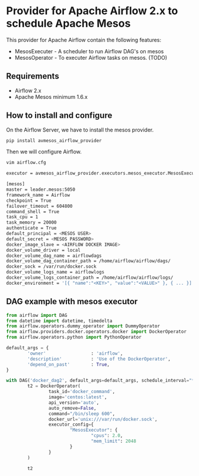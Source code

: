 # Provider for Apache Airflow 2.x to schedule Apache Mesos

This provider for Apache Airflow contain the following features:

- MesosExecuter - A scheduler to run Airflow DAG's on mesos
- MesosOperator - To executer Airflow tasks on mesos. (TODO)

## Requirements

- Airflow 2.x
- Apache Mesos minimum 1.6.x

## How to install and configure

On the Airflow Server, we have to install the mesos provider.

```bash
pip install avmesos_airflow_provider
```

Then we will configure Airflow.

```bash
vim airflow.cfg

executor = avmesos_airflow_provider.executors.mesos_executor.MesosExecutor

[mesos]
master = leader.mesos:5050
framework_name = Airflow
checkpoint = True
failover_timeout = 604800
command_shell = True
task_cpu = 1
task_memory = 20000
authenticate = True
default_principal = <MESOS USER>
default_secret = <MESOS PASSWORD>
docker_image_slave = <AIRFLOW DOCKER IMAGE>
docker_volume_driver = local
docker_volume_dag_name = airflowdags
docker_volume_dag_container_path = /home/airflow/airflow/dags/
docker_sock = /var/run/docker.sock
docker_volume_logs_name = airflowlogs
docker_volume_logs_container_path = /home/airflow/airflow/logs/
docker_environment = '[{ "name":"<KEY>", "value":"<VALUE>" }, { ... }]'
```

## DAG example with mesos executor


```python
from airflow import DAG
from datetime import datetime, timedelta
from airflow.operators.dummy_operator import DummyOperator
from airflow.providers.docker.operators.docker import DockerOperator
from airflow.operators.python import PythonOperator

default_args = {
        'owner'                 : 'airflow',
        'description'           : 'Use of the DockerOperator',
        'depend_on_past'        : True,
}

with DAG('docker_dag2', default_args=default_args, schedule_interval="*/10 * * * * ", catchup=True, start_date=datetime.now()) as dag:
        t2 = DockerOperator(
                task_id='docker_command',
                image='centos:latest',
                api_version='auto',
                auto_remove=False,
                command="/bin/sleep 600",
                docker_url='unix:///var/run/docker.sock',
                executor_config={
                        "MesosExecutor": {
                                "cpus": 2.0,
                                "mem_limit": 2048
                        }
                }         
        )

        t2
```
